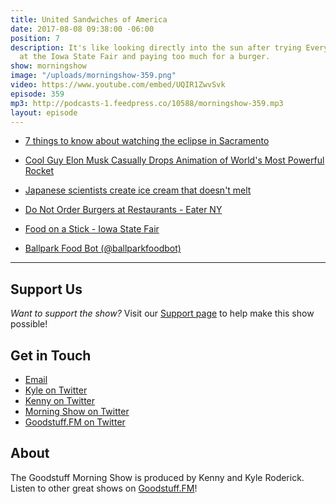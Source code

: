 ```yaml
---
title: United Sandwiches of America
date: 2017-08-08 09:38:00 -06:00
position: 7
description: It's like looking directly into the sun after trying Everything chips
  at the Iowa State Fair and paying too much for a burger.
show: morningshow
image: "/uploads/morningshow-359.png"
video: https://www.youtube.com/embed/UQIR1ZwvSvk
episode: 359
mp3: http://podcasts-1.feedpress.co/10588/morningshow-359.mp3
layout: episode
---
```


* [7 things to know about watching the eclipse in Sacramento](http://www.sacbee.com/news/local/article165470987.html)

* [Cool Guy Elon Musk Casually Drops Animation of World's Most Powerful Rocket](http://gizmodo.com/cool-guy-elon-musk-casually-drops-new-animation-of-worl-1797596728)

* [Japanese scientists create ice cream that doesn't melt](https://phys.org/news/2017-08-japanese-scientists-ice-cream-doesnt.html)

* [Do Not Order Burgers at Restaurants - Eater NY](https://ny.eater.com/2017/7/24/16011652/do-not-order-burgers-at-restaurants)

* [Food on a Stick - Iowa State Fair](https://www.iowastatefair.org/food/food-on-a-stick/)

* [Ballpark Food Bot (@ballparkfoodbot)](https://twitter.com/ballparkfoodbot)

---

## Support Us
*Want to support the show?* Visit our [Support page](https://goodstuff.fm/support) to help make this show possible!

## Get in Touch
* [Email](mailto:kyle@goodstuff.fm)
* [Kyle on Twitter](http://twitter.com/dogburps)
* [Kenny on Twitter](http://twitter.com/kennyaroderick)
* [Morning Show on Twitter](http://twitter.com/morningshowam)
* [Goodstuff.FM on Twitter](http://twitter.com/goodstufffm)

## About
The Goodstuff Morning Show is produced by Kenny and Kyle Roderick. Listen to other great shows on [Goodstuff.FM](http://goodstuff.fm/shows)!